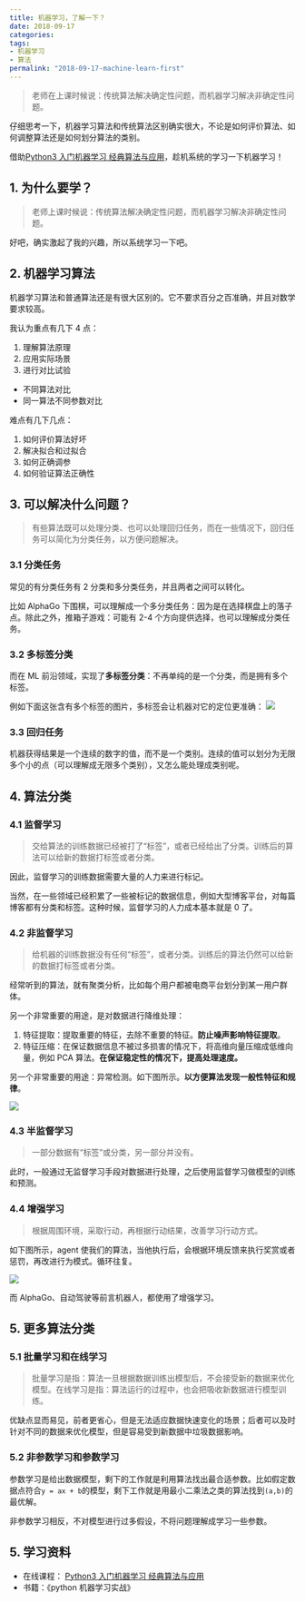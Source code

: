 ```yaml
---
title: 机器学习，了解一下？
date: 2018-09-17
categories:
tags:
- 机器学习
- 算法
permalink: "2018-09-17-machine-learn-first"
---
```


> 老师在上课时候说：传统算法解决确定性问题，而机器学习解决非确定性问题。

仔细思考一下，机器学习算法和传统算法区别确实很大，不论是如何评价算法、如何调整算法还是如何划分算法的类别。

借助[Python3 入门机器学习 经典算法与应用](https://coding.imooc.com/class/169.html)，趁机系统的学习一下机器学习！

<!-- more -->

## 1. 为什么要学？

> 老师上课时候说：传统算法解决确定性问题，而机器学习解决非确定性问题。

好吧，确实激起了我的兴趣，所以系统学习一下吧。

## 2. 机器学习算法

机器学习算法和普通算法还是有很大区别的。它不要求百分之百准确，并且对数学要求较高。

我认为重点有几下 4 点：

1. 理解算法原理
2. 应用实际场景
3. 进行对比试验
  - 不同算法对比
  - 同一算法不同参数对比

难点有几下几点：

1. 如何评价算法好坏
2. 解决拟合和过拟合
3. 如何正确调参
4. 如何验证算法正确性

## 3. 可以解决什么问题？

> 有些算法既可以处理分类、也可以处理回归任务，而在一些情况下，回归任务可以简化为分类任务，以方便问题解决。

### 3.1 分类任务

常见的有分类任务有 2 分类和多分类任务，并且两者之间可以转化。

比如 AlphaGo 下围棋，可以理解成一个多分类任务：因为是在选择棋盘上的落子点。除此之外，推箱子游戏：可能有 2-4 个方向提供选择，也可以理解成分类任务。

### 3.2 多标签分类

而在 ML 前沿领域，实现了**多标签分类**：不再单纯的是一个分类，而是拥有多个标签。

例如下面这张含有多个标签的图片，多标签会让机器对它的定位更准确：
![](/images/算法与数学/机器学习，了解一下？/1.png)

### 3.3 回归任务

机器获得结果是一个连续的数字的值，而不是一个类别。连续的值可以划分为无限多个小的点（可以理解成无限多个类别），又怎么能处理成类别呢。

## 4. 算法分类

### 4.1 监督学习

> 交给算法的训练数据已经被打了“标签”，或者已经给出了分类。训练后的算法可以给新的数据打标签或者分类。

因此，监督学习的训练数据需要大量的人力来进行标记。

当然，在一些领域已经积累了一些被标记的数据信息，例如大型博客平台，对每篇博客都有分类和标签。这种时候，监督学习的人力成本基本就是 0 了。

### 4.2 非监督学习

> 给机器的训练数据没有任何“标签”，或者分类。训练后的算法仍然可以给新的数据打标签或者分类。

经常听到的算法，就有聚类分析，比如每个用户都被电商平台划分到某一用户群体。

另一个非常重要的用途，是对数据进行降维处理：

1. 特征提取：提取重要的特征，去除不重要的特征。**防止噪声影响特征提取**。
2. 特征压缩：在保证数据信息不被过多损害的情况下，将高维向量压缩成低维向量，例如 PCA 算法。**在保证稳定性的情况下，提高处理速度。**

另一个非常重要的用途：异常检测。如下图所示。**以方便算法发现一般性特征和规律**。

![](/images/算法与数学/机器学习，了解一下？/2.png)

### 4.3 半监督学习

> 一部分数据有“标签”或分类，另一部分并没有。

此时，一般通过无监督学习手段对数据进行处理，之后使用监督学习做模型的训练和预测。

### 4.4 增强学习

> 根据周围环境，采取行动，再根据行动结果，改善学习行动方式。

如下图所示，agent 使我们的算法，当他执行后，会根据环境反馈来执行奖赏或者惩罚，再改进行为模式。循环往复。

![](/images/算法与数学/机器学习，了解一下？/3.png)

而 AlphaGo、自动驾驶等前言机器人，都使用了增强学习。

## 5. 更多算法分类

### 5.1 批量学习和在线学习

> 批量学习是指：算法一旦根据数据训练出模型后，不会接受新的数据来优化模型。在线学习是指：算法运行的过程中，也会把吸收新数据进行模型训练。

优缺点显而易见，前者更省心，但是无法适应数据快速变化的场景；后者可以及时针对不同的数据来优化模型，但是容易受到新数据中垃圾数据影响。

### 5.2 非参数学习和参数学习

参数学习是给出数据模型，剩下的工作就是利用算法找出最合适参数。比如假定数据点符合`y = ax + b`的模型，剩下工作就是用最小二乘法之类的算法找到`(a,b)`的最优解。

非参数学习相反，不对模型进行过多假设，不将问题理解成学习一些参数。

## 5. 学习资料

- 在线课程：
  [Python3 入门机器学习 经典算法与应用](https://coding.imooc.com/class/169.html)
- 书籍：《python 机器学习实战》
